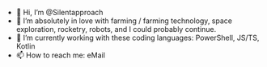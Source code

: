 - 👋 Hi, I’m @Silentapproach
- 👀 I’m absolutely in love with farming / farming technology, space exploration, rocketry, robots, and I could probably continue.
- 🌱 I’m currently working with these coding languages: PowerShell, JS/TS, Kotlin
- 📫 How to reach me: eMail
